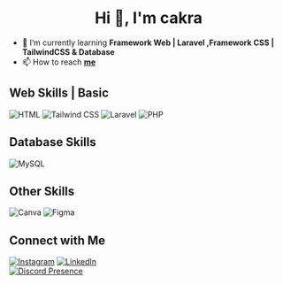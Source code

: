 <h1 align="center">Hi 👋, I'm cakra</h1>

- 🌱 I’m currently learning **Framework Web | Laravel ,Framework CSS | TailwindCSS & Database**
- 📫 How to reach **[me](mailto:nabilmufti14@gmail.com)**


## Web Skills | Basic 
![HTML](https://img.shields.io/badge/HTML-239120?style=for-the-badge&logo=html5&logoColor=white)
![Tailwind CSS](https://img.shields.io/badge/Tailwind_CSS-38B2AC?style=for-the-badge&logo=tailwind-css&logoColor=white)
![Laravel](https://img.shields.io/badge/Laravel-FF2D20?style=for-the-badge&logo=laravel&logoColor=white)
![PHP](https://img.shields.io/badge/PHP-777BB4?style=for-the-badge&logo=php&logoColor=white)

## Database Skills
![MySQL](https://img.shields.io/badge/MySQL-005C84?style=for-the-badge&logo=mysql&logoColor=white)

## Other Skills
![Canva](https://img.shields.io/badge/Canva-%2300C4CC.svg?&style=for-the-badge&logo=Canva&logoColor=white)
![Figma](https://img.shields.io/badge/Figma-F24E1E?style=for-the-badge&logo=figma&logoColor=white)

## Connect with Me
[![Instagram](https://img.shields.io/badge/Instagram-E4405F?style=for-the-badge&logo=instagram&logoColor=white)](https://www.instagram.com/cxkr4a/)
[![LinkedIn](https://img.shields.io/badge/LinkedIn-0077B5?style=for-the-badge&logo=linkedin&logoColor=white)](https://www.linkedin.com/in/nabil-mufti-811562201/)
<br>
[![Discord Presence](https://lanyard.cnrad.dev/api/948092281557237842)](https://discord.com/users/948092281557237842)
